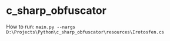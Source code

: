 # c_sharp_obfuscator

How to run:
`main.py --nargs D:\Projects\Python\c_sharp_obfuscator\resources\Irotosfen.cs`
